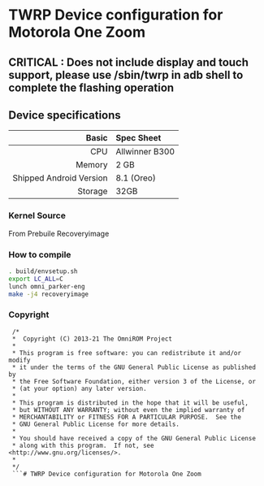 # TWRP Device configuration for Motorola One Zoom

## CRITICAL : Does not include display and touch support, please use /sbin/twrp in adb shell to complete the flashing operation

## Device specifications

Basic   | Spec Sheet
-------:|:-------------------------
CPU     | Allwinner B300
Memory  | 2 GB
Shipped Android Version | 8.1 (Oreo)
Storage | 32GB

### Kernel Source

From Prebuile Recoveryimage

### How to compile

```sh
. build/envsetup.sh
export LC_ALL=C
lunch omni_parker-eng
make -j4 recoveryimage
```


### Copyright
 ```
  /*
  *  Copyright (C) 2013-21 The OmniROM Project
  *
  * This program is free software: you can redistribute it and/or modify
  * it under the terms of the GNU General Public License as published by
  * the Free Software Foundation, either version 3 of the License, or
  * (at your option) any later version.
  *
  * This program is distributed in the hope that it will be useful,
  * but WITHOUT ANY WARRANTY; without even the implied warranty of
  * MERCHANTABILITY or FITNESS FOR A PARTICULAR PURPOSE.  See the
  * GNU General Public License for more details.
  *
  * You should have received a copy of the GNU General Public License
  * along with this program.  If not, see <http://www.gnu.org/licenses/>.
  *
  */
  ```# TWRP Device configuration for Motorola One Zoom
